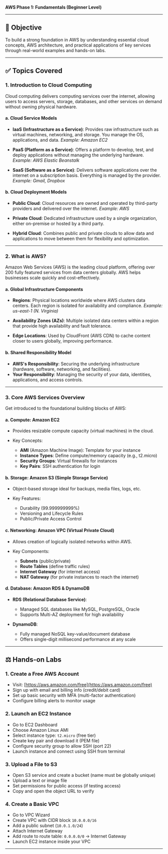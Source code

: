 **AWS Phase 1: Fundamentals (Beginner Level)**

---

## 💼 Objective

To build a strong foundation in AWS by understanding essential cloud concepts, AWS architecture, and practical applications of key services through real-world examples and hands-on labs.

---

## ✅ Topics Covered

### 1. **Introduction to Cloud Computing**

Cloud computing delivers computing services over the internet, allowing users to access servers, storage, databases, and other services on demand without owning physical hardware.

#### a. Cloud Service Models

* **IaaS (Infrastructure as a Service)**: Provides raw infrastructure such as virtual machines, networking, and storage. You manage the OS, applications, and data.
  *Example: Amazon EC2*

* **PaaS (Platform as a Service)**: Offers a platform to develop, test, and deploy applications without managing the underlying hardware.
  *Example: AWS Elastic Beanstalk*

* **SaaS (Software as a Service)**: Delivers software applications over the internet on a subscription basis. Everything is managed by the provider.
  *Example: Gmail, Dropbox*

#### b. Cloud Deployment Models

* **Public Cloud**: Cloud resources are owned and operated by third-party providers and delivered over the internet.
  *Example: AWS*

* **Private Cloud**: Dedicated infrastructure used by a single organization, either on-premise or hosted by a third party.

* **Hybrid Cloud**: Combines public and private clouds to allow data and applications to move between them for flexibility and optimization.

---

### 2. **What is AWS?**

Amazon Web Services (AWS) is the leading cloud platform, offering over 200 fully featured services from data centers globally. AWS helps businesses scale quickly and cost-effectively.

#### a. Global Infrastructure Components

* **Regions**: Physical locations worldwide where AWS clusters data centers. Each region is isolated for availability and compliance.
  *Example: us-east-1 (N. Virginia)*

* **Availability Zones (AZs)**: Multiple isolated data centers within a region that provide high availability and fault tolerance.

* **Edge Locations**: Used by CloudFront (AWS CDN) to cache content closer to users globally, improving performance.

#### b. Shared Responsibility Model

* **AWS's Responsibility**: Securing the underlying infrastructure (hardware, software, networking, and facilities).
* **Your Responsibility**: Managing the security of your data, identities, applications, and access controls.

---

### 3. **Core AWS Services Overview**

Get introduced to the foundational building blocks of AWS:

#### a. Compute: **Amazon EC2**

* Provides resizable compute capacity (virtual machines) in the cloud.
* Key Concepts:

  * **AMI** (Amazon Machine Image): Template for your instance
  * **Instance Types**: Define compute/memory capacity (e.g., t2.micro)
  * **Security Groups**: Virtual firewalls for instances
  * **Key Pairs**: SSH authentication for login

#### b. Storage: **Amazon S3 (Simple Storage Service)**

* Object-based storage ideal for backups, media files, logs, etc.
* Key Features:

  * Durability (99.999999999%)
  * Versioning and Lifecycle Rules
  * Public/Private Access Control

#### c. Networking: **Amazon VPC (Virtual Private Cloud)**

* Allows creation of logically isolated networks within AWS.
* Key Components:

  * **Subnets** (public/private)
  * **Route Tables** (define traffic rules)
  * **Internet Gateway** (for internet access)
  * **NAT Gateway** (for private instances to reach the internet)

#### d. Database: **Amazon RDS & DynamoDB**

* **RDS (Relational Database Service)**:

  * Managed SQL databases like MySQL, PostgreSQL, Oracle
  * Supports Multi-AZ deployment for high availability

* **DynamoDB**:

  * Fully managed NoSQL key-value/document database
  * Offers single-digit millisecond performance at any scale

---

## ⚖️ Hands-on Labs

### 1. **Create a Free AWS Account**

* Visit: [https://aws.amazon.com/free](https://aws.amazon.com/free)
* Sign up with email and billing info (credit/debit card)
* Set up basic security with MFA (multi-factor authentication)
* Configure billing alerts to monitor usage

### 2. **Launch an EC2 Instance**

* Go to EC2 Dashboard
* Choose Amazon Linux AMI
* Select instance type: `t2.micro` (free tier)
* Create key pair and download it (PEM file)
* Configure security group to allow SSH (port 22)
* Launch instance and connect using SSH from terminal

### 3. **Upload a File to S3**

* Open S3 service and create a bucket (name must be globally unique)
* Upload a text or image file
* Set permissions for public access (if testing access)
* Copy and open the object URL to verify

### 4. **Create a Basic VPC**

* Go to VPC Wizard
* Create VPC with CIDR block `10.0.0.0/16`
* Add a public subnet (`10.0.1.0/24`)
* Attach Internet Gateway
* Add route to route table: `0.0.0.0/0` -> Internet Gateway
* Launch EC2 instance inside your VPC

---
